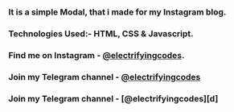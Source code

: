 ### It is a simple Modal, that i made for my Instagram blog.

### Technologies Used:- HTML, CSS & Javascript.

### Find me on Instagram - [@electrifyingcodes][Instagram].
### Join my Telegram channel - [@electrifyingcodes][Telegram]
### Join my Telegram channel - [@electrifyingcodes][d]

[Instagram]: https://www.instagram.com/electrifyingcodes
[Telegram]: https://t.me/electrifyingcodes